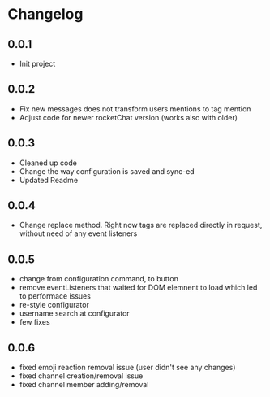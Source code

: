 # Changelog

## 0.0.1
 - Init project

## 0.0.2
 - Fix new messages does not transform users mentions to tag mention
 - Adjust code for newer rocketChat version (works also with older)
## 0.0.3
 - Cleaned up code
 - Change the way configuration is saved and sync-ed
 - Updated Readme

 ## 0.0.4
 - Change replace method. Right now tags are replaced directly in request, without need of any event listeners

 ## 0.0.5
 - change from configuration command, to button
 - remove eventListeners that waited for DOM elemnent to load which led to performace issues
 - re-style configurator
 - username search at configurator
 - few fixes

 ## 0.0.6
 - fixed emoji reaction removal issue (user didn't see any changes)
 - fixed channel creation/removal issue
 - fixed channel member adding/removal
